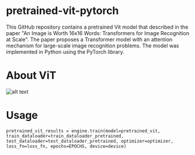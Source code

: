 #    pretrained-vit-pytorch

  This GitHub repository contains a pretrained Vit model that described in the paper "An Image is Worth 16x16 Words: Transformers for Image Recognition at Scale". The paper proposes a Transformer model with an attention mechanism for large-scale image recognition problems. The model was implemented in Python using the PyTorch library.

#    About ViT

![alt text](https://huggingface.co/datasets/huggingface/documentation-images/resolve/main/transformers/model_doc/vit_architecture.jpg)

#    Usage

<code>pretrained_vit_results = engine.train(model=pretrained_vit,
                                          train_dataloader=train_dataloader_pretrained,
                                          test_dataloader=test_dataloader_pretrained,
                                          optimizer=optimizer,
                                          loss_fn=loss_fn,
                                          epochs=EPOCHS,
                                          device=device)</code>
